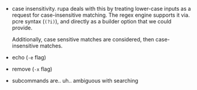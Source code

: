  * case insensitivity. rupa deals with this by treating
   lower-case inputs as a request for case-insensitive matching.
   The regex engine supports it via. pcre syntax (`(?i)`), and
   directly as a builder option that we could provide.

   Additionally, case sensitive matches are considered,
   then case-insensitive matches.

 * echo (`-e` flag)

 * remove (`-x` flag)

 * subcommands are.. uh.. ambiguous with searching
